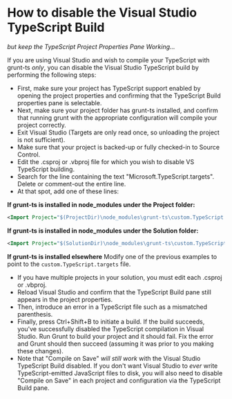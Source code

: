 # How to disable the Visual Studio TypeScript Build
*but keep the TypeScript Project Properties Pane Working...*

If you are using Visual Studio and wish to compile your TypeScript with grunt-ts *only*, you can disable the Visual Studio TypeScript build by performing the following steps:

  * First, make sure your project has TypeScript support enabled by opening the project properties and confirming that the TypeScript Build properties pane is selectable.
  * Next, make sure your project folder has grunt-ts installed, and confirm that running grunt with the appropriate configuration will compile your project correctly.
  * Exit Visual Studio (Targets are only read once, so unloading the project is not sufficient).
  * Make sure that your project is backed-up or fully checked-in to Source Control.
  * Edit the .csproj or .vbproj file for which you wish to disable VS TypeScript building.
  * Search for the line containing the text "Microsoft.TypeScript.targets".  Delete or comment-out the entire line.
  * At that spot, add one of these lines:

**If grunt-ts is installed in node_modules under the Project folder:**
```xml
<Import Project="$(ProjectDir)\node_modules\grunt-ts\custom.TypeScript.targets" Condition="Exists('$(ProjectDir)\node_modules\grunt-ts\custom.TypeScript.targets')" />
```

**If grunt-ts is installed in node_modules under the Solution folder:**
```xml
<Import Project="$(SolutionDir)\node_modules\grunt-ts\custom.TypeScript.targets" Condition="Exists('$(SolutionDir)\node_modules\grunt-ts\custom.TypeScript.targets')" />
```

**If grunt-ts is installed elsewhere**
Modify one of the previous examples to point to the `custom.TypeScript.targets` file.

  * If you have multiple projects in your solution, you must edit each .csproj or .vbproj.
  * Reload Visual Studio and confirm that the TypeScript Build pane still appears in the project properties.
  * Then, introduce an error in a TypeScript file such as a mismatched parenthesis.
  * Finally, press Ctrl+Shift+B to initiate a build.  If the build succeeds, you've successfully disabled the TypeScript compilation in Visual Studio.  Run Grunt to build your project and it should fail.  Fix the error and Grunt should then succeed (assuming it was prior to you making these changes).
  * Note that "Compile on Save" *will still work* with the Visual Studio TypeScript Build disabled.  If you don't want Visual Studio to *ever* write TypeScript-emitted JavaScript files to disk, you will also need to disable "Compile on Save" in each project and configuration via the TypeScript Build pane.
